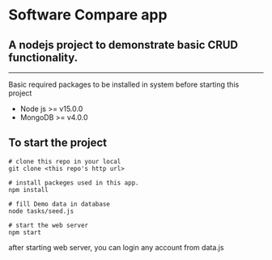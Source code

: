 # Software Compare app

A nodejs project to demonstrate basic CRUD functionality.
-------------

-----------------------
Basic required packages to be installed in system before starting this project

- Node js >= v15.0.0
- MongoDB >= v4.0.0


To start the project
---------------

```
# clone this repo in your local
git clone <this repo's http url>

# install packeges used in this app.
npm install

# fill Demo data in database
node tasks/seed.js

# start the web server
npm start
```

after starting web server, you can login any account from data.js
